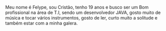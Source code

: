 Meu nome é Felype, sou Cristão, tenho 19  anos e busco ser um Bom profissional na área de T.I, sendo um desenvolvedor JAVA, gosto muito de música e tocar vários instrumentos, gosto de ler, curto muito a solitude e também estar com a minha galera.